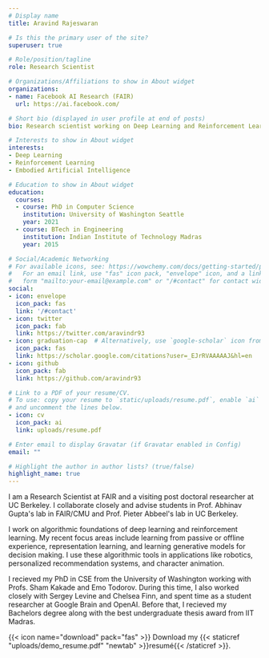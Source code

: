 ```yaml
---
# Display name
title: Aravind Rajeswaran

# Is this the primary user of the site?
superuser: true

# Role/position/tagline
role: Research Scientist

# Organizations/Affiliations to show in About widget
organizations:
- name: Facebook AI Research (FAIR)
  url: https://ai.facebook.com/

# Short bio (displayed in user profile at end of posts)
bio: Research scientist working on Deep Learning and Reinforcement Learning.

# Interests to show in About widget
interests:
- Deep Learning
- Reinforcement Learning
- Embodied Artificial Intelligence

# Education to show in About widget
education:
  courses:
  - course: PhD in Computer Science
    institution: University of Washington Seattle
    year: 2021
  - course: BTech in Engineering
    institution: Indian Institute of Technology Madras
    year: 2015

# Social/Academic Networking
# For available icons, see: https://wowchemy.com/docs/getting-started/page-builder/#icons
#   For an email link, use "fas" icon pack, "envelope" icon, and a link in the
#   form "mailto:your-email@example.com" or "/#contact" for contact widget.
social:
- icon: envelope
  icon_pack: fas
  link: '/#contact'
- icon: twitter
  icon_pack: fab
  link: https://twitter.com/aravindr93
- icon: graduation-cap  # Alternatively, use `google-scholar` icon from `ai` icon pack
  icon_pack: fas
  link: https://scholar.google.com/citations?user=_EJrRVAAAAAJ&hl=en
- icon: github
  icon_pack: fab
  link: https://github.com/aravindr93

# Link to a PDF of your resume/CV.
# To use: copy your resume to `static/uploads/resume.pdf`, enable `ai` icons in `params.toml`, 
# and uncomment the lines below.
- icon: cv
  icon_pack: ai
  link: uploads/resume.pdf

# Enter email to display Gravatar (if Gravatar enabled in Config)
email: ""

# Highlight the author in author lists? (true/false)
highlight_name: true
---
```


I am a Research Scientist at FAIR and a visiting post doctoral researcher at UC Berkeley. I collaborate closely and advise students in Prof. Abhinav Gupta's lab in FAIR/CMU and Prof. Pieter Abbeel's lab in UC Berkeley.

I work on algorithmic foundations of deep learning and reinforcement learning. My recent focus areas include learning from passive or offline experience, representation learning, and learning generative models for decision making. I use these algorithmic tools in applications like robotics, personalized recommendation systems, and character animation.

I recieved my PhD in CSE from the University of Washington working with Profs. Sham Kakade and Emo Todorov. During this time, I also worked closely with Sergey Levine and Chelsea Finn, and spent time as a student researcher at Google Brain and OpenAI. Before that, I recieved my Bachelors degree along with the best undergraduate thesis award from IIT Madras.

{{< icon name="download" pack="fas" >}} Download my {{< staticref "uploads/demo_resume.pdf" "newtab" >}}resumé{{< /staticref >}}.

